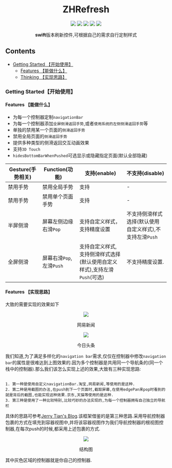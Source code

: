 <h1 align="center">ZHRefresh</h1>

<p align="center">
<a href="https://travis-ci.org/SummerHF/ZHRefresh"><img src="https://img.shields.io/travis/SummerHF/ZHNavigationController.svg?style=flat"></a>
<a href="https://cocoapods.org/pods/ZHRefresh"><img src="https://img.shields.io/cocoapods/v/ZHNavigationController.svg?style=flat"></a>
<a><img src="https://img.shields.io/cocoapods/p/ZHNavigationController.svg?style=flat"></a>
<a><img src="https://img.shields.io/github/license/mashape/apistatus.svg?style=flat"></a>
<a href="https://cocoapods.org/pods/ZHRefresh"><img src="https://img.shields.io/badge/swift-4.0-orange.svg?style=flat"></a>
</p>

<p align="center"><strong>swift</strong>版本刷新控件,可根据自己的需求自行定制样式</p>

## Contents

* [Getting Started 【开始使用】](#Getting_Started)
	* [Features 【能做什么】](#Features)
	* [Thinking 【实现思路】](#Thinking)
	
	
### <a id="Getting_Started"></a>Getting Started【开始使用】

#### <a id="Features"></a>Features 【能做什么】

* 为每一个控制器定制`navigationBar`
* 为每一个控制器添加`全屏侧滑返回手势`,或者`使用系统的左侧侧滑返回手势`等
* 单独的禁用某一个页面的`侧滑返回手势`
* 禁用全局页面的`侧滑返回手势`
* 提供多种类型的侧滑返回交互动画效果
* 支持`3D Touch`
* `hidesBottomBarWhenPushed`可选显示或隐藏指定页面(默认全部隐藏)


Gesture(手势相关) | Function(功能) | 支持(enable) | 不支持(disable)
--------- | -------------|------------|----------
 禁用手势 |  禁用全局手势 | 支持 | - 
 禁用手势 |  禁用单个页面手势 | 支持 | -
 半屏侧滑 |  屏幕左侧边缘右滑`Pop` | 支持自定义样式，支持精度设置|不支持侧滑样式选择(默认使用自定义样式),不支持左滑`Push`
 全屏侧滑 |  屏幕右滑`Pop`,左滑`Push`| 支持自定义样式,支持侧滑样式选择(默认使用自定义样式),支持左滑`Push`(可选)|不支持精度设置.


#### <a id="Thinking"></a>Features 【实现思路】
大致的需要实现的效果如下

<p align="center"><img src = "https://ws3.sinaimg.cn/large/006tKfTcgy1fpkifxs2j3g308w0fskjl.gif"></p>
<p align="center">网易新闻</p>

<p align="center"><img src = "https://ws3.sinaimg.cn/large/006tKfTcgy1fpkiqyg9sxg30820ehn3b.gif"></p>
<p align="center">今日头条</p>

我们知道,为了满足多样化的`navigation bar`需求,仅仅在控制器中修改`navigation bar`的属性是很难达到上图效果的.因为多个控制器是共用同一个导航条的(同一个栈中的控制器).那么我们该怎么实现上述的效果,大致有三种实现思路:

```

1. 第一种是使用自定义navigationBar.淘宝,网易新闻,等使用的是这种.
2. 第二种是用截图的办法,在push到下一个页面时,截取屏幕,在使用edgePan来pop时看到的就是背后的截图,也能实现这种效果.京东,天猫等使用的是这种.
3. 第三种是使用了一种比较特别,比较巧妙的办法实现的,为每一个控制器拥有自己独立的导航栏

```
具体的思路可参考[Jerry Tian's Blog](http://jerrytian.com/2016/01/07/%E7%94%A8Reveal%E5%88%86%E6%9E%90%E7%BD%91%E6%98%93%E4%BA%91%E9%9F%B3%E4%B9%90%E7%9A%84%E5%AF%BC%E8%88%AA%E6%8E%A7%E5%88%B6%E5%99%A8%E5%88%87%E6%8D%A2%E6%95%88%E6%9E%9C/).该框架借鉴的是第三种思路.采用导航控制器包裹的方式在填充到容器视图中,并将该容器视图作为我们导航控制器的根视图控制器,在每次push的时候,都采用上述包裹的方式.

<p align="center"><img src = "https://ws2.sinaimg.cn/large/006tKfTcly1fpkjj650izj30cv0623ym.jpg"></p>
<p align="center">结构图</p>

其中灰色区域的控制器就是你自己的控制器.











